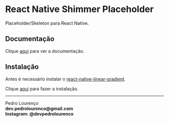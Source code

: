 # React Native Shimmer Placeholder

Placeholder/Skeleton para React Native.

## Documentação

Clique [aqui](https://github.com/tomzaku/react-native-shimmer-placeholder) para ver a documentação.

## Instalação

Antes é necessário instalar o [react-native-linear-gradient](react-native-linear-gradient.md).

Clique [aqui](https://www.npmjs.com/package/react-native-shimmer-placeholder) para fazer a instalação.


<hr>
<stong>Pedro Lourenço</strong><br>
<Strong>dev.pedrolourenco@gmail.com</strong><br>
<Strong>Instagram: @devpedrolourenco</strong>